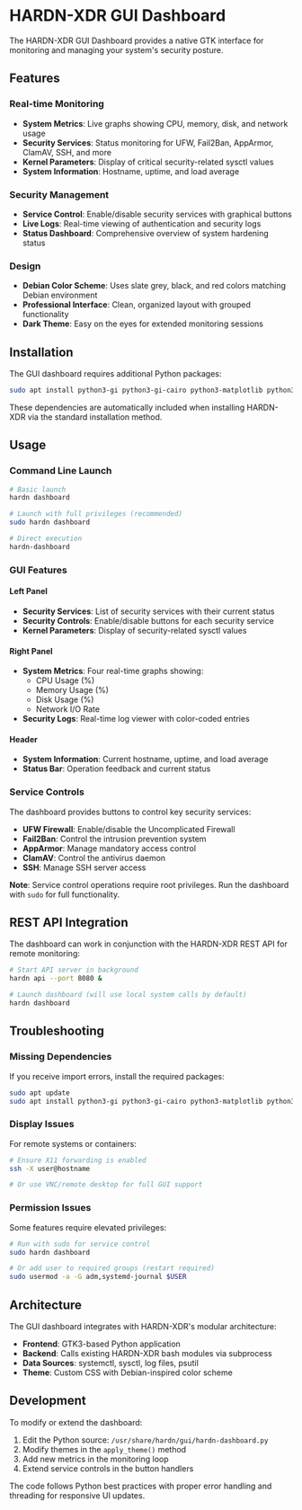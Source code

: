 # HARDN-XDR GUI Dashboard

The HARDN-XDR GUI Dashboard provides a native GTK interface for monitoring and managing your system's security posture.

## Features

### Real-time Monitoring
- **System Metrics**: Live graphs showing CPU, memory, disk, and network usage
- **Security Services**: Status monitoring for UFW, Fail2Ban, AppArmor, ClamAV, SSH, and more
- **Kernel Parameters**: Display of critical security-related sysctl values
- **System Information**: Hostname, uptime, and load average

### Security Management
- **Service Control**: Enable/disable security services with graphical buttons
- **Live Logs**: Real-time viewing of authentication and security logs
- **Status Dashboard**: Comprehensive overview of system hardening status

### Design
- **Debian Color Scheme**: Uses slate grey, black, and red colors matching Debian environment
- **Professional Interface**: Clean, organized layout with grouped functionality
- **Dark Theme**: Easy on the eyes for extended monitoring sessions

## Installation

The GUI dashboard requires additional Python packages:

```bash
sudo apt install python3-gi python3-gi-cairo python3-matplotlib python3-psutil python3-requests gir1.2-gtk-3.0
```

These dependencies are automatically included when installing HARDN-XDR via the standard installation method.

## Usage

### Command Line Launch

```bash
# Basic launch
hardn dashboard

# Launch with full privileges (recommended)
sudo hardn dashboard

# Direct execution
hardn-dashboard
```

### GUI Features

#### Left Panel
- **Security Services**: List of security services with their current status
- **Security Controls**: Enable/disable buttons for each security service
- **Kernel Parameters**: Display of security-related sysctl values

#### Right Panel
- **System Metrics**: Four real-time graphs showing:
  - CPU Usage (%)
  - Memory Usage (%)
  - Disk Usage (%)
  - Network I/O Rate
- **Security Logs**: Real-time log viewer with color-coded entries

#### Header
- **System Information**: Current hostname, uptime, and load average
- **Status Bar**: Operation feedback and current status

### Service Controls

The dashboard provides buttons to control key security services:

- **UFW Firewall**: Enable/disable the Uncomplicated Firewall
- **Fail2Ban**: Control the intrusion prevention system
- **AppArmor**: Manage mandatory access control
- **ClamAV**: Control the antivirus daemon
- **SSH**: Manage SSH server access

**Note**: Service control operations require root privileges. Run the dashboard with `sudo` for full functionality.

## REST API Integration

The dashboard can work in conjunction with the HARDN-XDR REST API for remote monitoring:

```bash
# Start API server in background
hardn api --port 8080 &

# Launch dashboard (will use local system calls by default)
hardn dashboard
```

## Troubleshooting

### Missing Dependencies
If you receive import errors, install the required packages:

```bash
sudo apt update
sudo apt install python3-gi python3-gi-cairo python3-matplotlib python3-psutil python3-requests gir1.2-gtk-3.0
```

### Display Issues
For remote systems or containers:

```bash
# Ensure X11 forwarding is enabled
ssh -X user@hostname

# Or use VNC/remote desktop for full GUI support
```

### Permission Issues
Some features require elevated privileges:

```bash
# Run with sudo for service control
sudo hardn dashboard

# Or add user to required groups (restart required)
sudo usermod -a -G adm,systemd-journal $USER
```

## Architecture

The GUI dashboard integrates with HARDN-XDR's modular architecture:

- **Frontend**: GTK3-based Python application
- **Backend**: Calls existing HARDN-XDR bash modules via subprocess
- **Data Sources**: systemctl, sysctl, log files, psutil
- **Theme**: Custom CSS with Debian-inspired color scheme

## Development

To modify or extend the dashboard:

1. Edit the Python source: `/usr/share/hardn/gui/hardn-dashboard.py`
2. Modify themes in the `apply_theme()` method
3. Add new metrics in the monitoring loop
4. Extend service controls in the button handlers

The code follows Python best practices with proper error handling and threading for responsive UI updates.